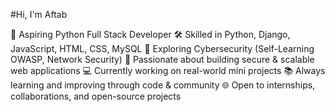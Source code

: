 #Hi, I'm Aftab

🚀 Aspiring Python Full Stack Developer
🛠️ Skilled in Python, Django, JavaScript, HTML, CSS, MySQL
🔐 Exploring Cybersecurity (Self-Learning OWASP, Network Security)
🧠 Passionate about building secure & scalable web applications
💻 Currently working on real-world mini projects
📚 Always learning and improving through code & community
🌐 Open to internships, collaborations, and open-source projects
